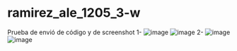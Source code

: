 # ramirez_ale_1205_3-w
Prueba de envió de código y de screenshot
1-
![image](https://github.com/user-attachments/assets/8bf3b850-79a5-4aa6-9c43-28f1c235aa06)
![image](https://github.com/user-attachments/assets/f6093f23-b409-4585-84d2-cac580b699bd)
2-
![image](https://github.com/user-attachments/assets/e258b0cc-62cd-4b0d-8e7f-1ad3e9be233b)
![image](https://github.com/user-attachments/assets/6afbefb8-e6f7-44f1-ac68-7dbad022ce8a)
